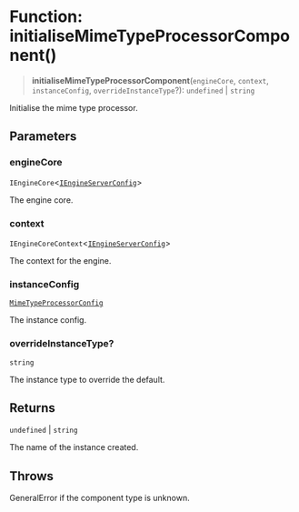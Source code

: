 # Function: initialiseMimeTypeProcessorComponent()

> **initialiseMimeTypeProcessorComponent**(`engineCore`, `context`, `instanceConfig`, `overrideInstanceType`?): `undefined` \| `string`

Initialise the mime type processor.

## Parameters

### engineCore

`IEngineCore`\<[`IEngineServerConfig`](../interfaces/IEngineServerConfig.md)\>

The engine core.

### context

`IEngineCoreContext`\<[`IEngineServerConfig`](../interfaces/IEngineServerConfig.md)\>

The context for the engine.

### instanceConfig

[`MimeTypeProcessorConfig`](../type-aliases/MimeTypeProcessorConfig.md)

The instance config.

### overrideInstanceType?

`string`

The instance type to override the default.

## Returns

`undefined` \| `string`

The name of the instance created.

## Throws

GeneralError if the component type is unknown.
